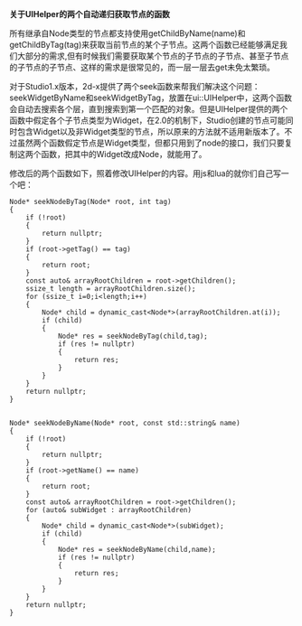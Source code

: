 **关于UIHelper的两个自动递归获取节点的函数**
 
所有继承自Node类型的节点都支持使用getChildByName(name)和getChildByTag(tag)来获取当前节点的某个子节点。这两个函数已经能够满足我们大部分的需求,但有时候我们需要获取某个节点的子节点的子节点、甚至子节点的子节点的子节点、这样的需求是很常见的，而一层一层去get未免太繁琐。 

对于Studio1.x版本，2d-x提供了两个seek函数来帮我们解决这个问题：seekWidgetByName和seekWidgetByTag，放置在ui::UIHelper中，这两个函数会自动去搜索各个层，直到搜索到第一个匹配的对象。但是UIHelper提供的两个函数中假定各个子节点类型为Widget，在2.0的机制下，Studio创建的节点可能同时包含Widget以及非Widget类型的节点，所以原来的方法就不适用新版本了。不过虽然两个函数假定节点是Widget类型，但都只用到了node的接口，我们只要复制这两个函数，把其中的Widget改成Node，就能用了。 

修改后的两个函数如下，照着修改UIHelper的内容。用js和lua的就你们自己写一个吧：

    Node* seekNodeByTag(Node* root, int tag)
    { 
	    if (!root) 
	    { 
	        return nullptr; 
	    } 
	    if (root->getTag() == tag) 
	    { 
	        return root; 
	    } 
	    const auto& arrayRootChildren = root->getChildren(); 
	    ssize_t length = arrayRootChildren.size(); 
	    for (ssize_t i=0;i<length;i++) 
	    { 
	        Node* child = dynamic_cast<Node*>(arrayRootChildren.at(i)); 
	        if (child) 
	        { 
	            Node* res = seekNodeByTag(child,tag); 
	            if (res != nullptr) 
	            { 
	                return res; 
	            } 
	        } 
	    } 
	    return nullptr; 
	} 
     
     
    Node* seekNodeByName(Node* root, const std::string& name) 
    { 
        if (!root) 
        { 
            return nullptr; 
        } 
        if (root->getName() == name) 
        { 
            return root; 
        } 
        const auto& arrayRootChildren = root->getChildren(); 
        for (auto& subWidget : arrayRootChildren) 
        { 
            Node* child = dynamic_cast<Node*>(subWidget); 
            if (child) 
            { 
                Node* res = seekNodeByName(child,name); 
                if (res != nullptr) 
                { 
                    return res; 
                } 
            } 
        } 
        return nullptr; 
    } 
     